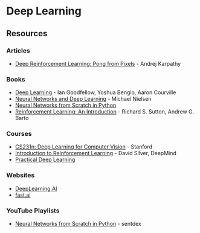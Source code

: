 # Deep Learning

## Resources

### Articles

* [Deep Reinforcement Learning: Pong from Pixels](http://karpathy.github.io/2016/05/31/rl/) - Andrej Karpathy

### Books

* [Deep Learning](https://www.deeplearningbook.org/) - Ian Goodfellow, Yoshua Bengio, Aaron Courville
* [Neural Networks and Deep Learning](http://neuralnetworksanddeeplearning.com/) - Michael Nielsen
* [Neural Networks from Scratch in Python](https://nnfs.io/)
* [Reinforcement Learning: An Introduction](http://incompleteideas.net/book/the-book-2nd.html) - Richard S. Sutton, Andrew G. Barto

### Courses

* [CS231n: Deep Learning for Computer Vision](http://cs231n.stanford.edu/index.html) - Stanford
* [Introduction to Reinforcement Learning](https://www.youtube.com/playlist?list=PLqYmG7hTraZDM-OYHWgPebj2MfCFzFObQ) - David Silver, DeepMind
* [Practical Deep Learning](https://course.fast.ai/)

### Websites

* [DeepLearning.AI](https://www.deeplearning.ai/)
* [fast.ai](https://www.fast.ai/)

### YouTube Playlists

* [Neural Networks from Scratch in Python](https://www.youtube.com/playlist?list=PLQVvvaa0QuDcjD5BAw2DxE6OF2tius3V3) - sentdex
